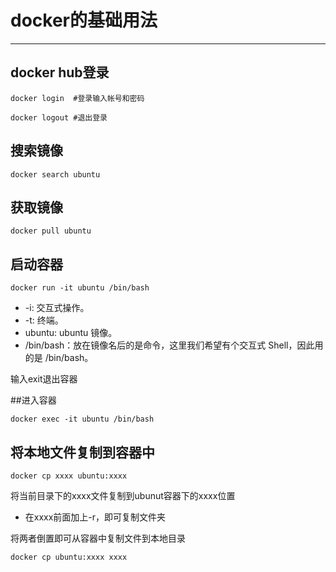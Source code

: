 # docker的基础用法
---

## docker hub登录
```
docker login  #登录输入帐号和密码 
```
```
docker logout #退出登录
```

## 搜索镜像
```
docker search ubuntu
```

## 获取镜像
```
docker pull ubuntu
```

## 启动容器
```
docker run -it ubuntu /bin/bash
```
- -i: 交互式操作。
- -t: 终端。
- ubuntu: ubuntu 镜像。
- /bin/bash：放在镜像名后的是命令，这里我们希望有个交互式 Shell，因此用的是 /bin/bash。

输入exit退出容器

##进入容器
```
docker exec -it ubuntu /bin/bash
```

## 将本地文件复制到容器中
```
docker cp xxxx ubuntu:xxxx
```
将当前目录下的xxxx文件复制到ubunut容器下的xxxx位置
- 在xxxx前面加上-r，即可复制文件夹


将两者倒置即可从容器中复制文件到本地目录
```
docker cp ubuntu:xxxx xxxx 
```
